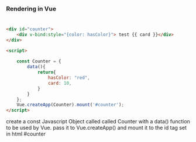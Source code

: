 
<h3>Rendering in Vue</h3>

#

```html
<div id="counter">
    <div v-bind:style="{color: hasColor}"> test {{ card }}</div> 
</div>

<script>
    
    const Counter = { 
        data(){
            return{
                hasColor: "red",
                card: 10, 
            }
        }
    };
    Vue.createApp(Counter).mount('#counter');
</script>
``` 
<p>create a const Javascript Object called called Counter with a data() function to be used by Vue. pass it to Vue.createApp() and mount it to the id tag set in html #counter</p>


